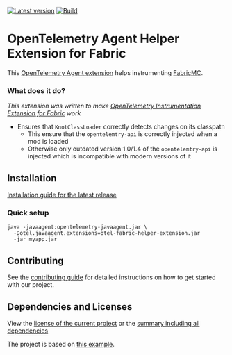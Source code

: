[![Latest version](https://img.shields.io/maven-central/v/net.litetex/otel-fabric-helper-extension?logo=apache%20maven)](https://mvnrepository.com/artifact/net.litetex/otel-fabric-helper-extension)
[![Build](https://img.shields.io/github/actions/workflow/status/litetex-oss/otel-fabric-helper-extension/check-build.yml?branch=dev)](https://github.com/litetex-oss/otel-fabric-helper-extension/actions/workflows/check-build.yml?query=branch%3Adev)

# OpenTelemetry Agent Helper Extension for Fabric

This [OpenTelemetry Agent extension](https://opentelemetry.io/docs/zero-code/java/agent/extensions/) helps instrumenting [FabricMC](https://github.com/FabricMC/fabric-loader).

### What does it do?

_This extension was written to make [OpenTelemetry Instrumentation Extension for Fabric](https://github.com/litetex-oss/mcm-otel-instrumentation-extension) work_

* Ensures that ``KnotClassLoader`` correctly detects changes on its classpath
    * This ensure that the ``opentelemtry-api`` is correctly injected when a mod is loaded
    * Otherwise only outdated version 1.0/1.4 of the ``opentelemtry-api`` is injected which is incompatible with modern versions of it

## Installation

[Installation guide for the latest release](https://github.com/litetex-oss/otel-fabric-helper-extension/releases/latest#Installation)

### Quick setup
```
java -javaagent:opentelemetry-javaagent.jar \
  -Dotel.javaagent.extensions=otel-fabric-helper-extension.jar
  -jar myapp.jar
```

## Contributing
See the [contributing guide](./CONTRIBUTING.md) for detailed instructions on how to get started with our project.

## Dependencies and Licenses
View the [license of the current project](LICENSE) or the [summary including all dependencies](https://litetex-oss.github.io/otel-fabric-helper-extension/dependencies)

The project is based on [this example](https://github.com/open-telemetry/opentelemetry-java-instrumentation/tree/main/examples/extension).
